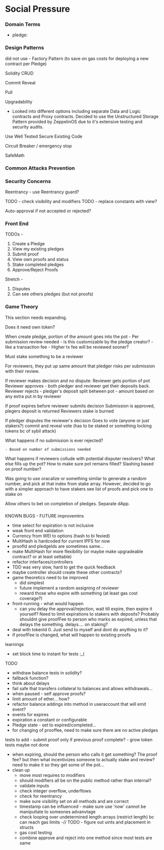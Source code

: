 # Social Pressure

### Domain Terms
- pledge: 

### Design Patterns
did not use - Factory Pattern (to save on gas costs for deploying a new contract per Pledge)

Solidity CRUD


Commit Reveal


Pull


Upgradability
  - Looked into different options including separate Data and Logic contracts and Proxy contracts. Decided to use the Unstructured Storage Pattern provided by ZeppelinOS due to it's extensive testing and security audits.


Use Well Tested Secure Existing Code


Circuit Breaker / emergency stop


SafeMath

### Common Attacks Prevention



### Security Concerns
Reentrancy - use Reentrancy guard?


TODO - check visibility and modifiers
TODO - replace constants with view?

Auto-approval if not accepted or rejected?

### Front End
TODOs - 
1) Create a Pledge
2) View my existing pledges
3) Submit proof
4) View own proofs and status
5) Stake completed pledges
6) Approve/Reject Proofs

Stretch - 
1) Disputes
2) Can see others pledges (but not proofs)


### Game Theory
This section needs expanding.

Does it need own token?

When create pledge, portion of the amount goes into the pot
    - Per submission review needed
    - is this customizable by the pledge creator?
        - like a transaction fee
    - Higher tx fee will be reviewed sooner?

Must stake something to be a reviewer

For reviewers, they put up same amount that pledger risks per submission with their review. 

If reviewer makes decision and no dispute:
    Reviewer gets portion of pot
    Reviewer approves - both pledger and reviewer get their deposits back.
    Reviewer rejects - pledger's deposit split between pot
        - amount based on any extra put in by reviewer

If proof expires before reviewer submits decision
    Submission is approved, plegers deposit is returned
    Reviewers stake is burned

<!-- Stretch Goal -->
If pledger disputes the reviewer's decision
    Goes to vote (anyone or just stakers?)
    commit and reveal vote (has to be staked or something locking tokens bc of sybil attack)


What happens if no submission is ever rejected?
    
    - Based on number of submissions needed

What happens if reviewers collude with potential disputer resolvers?
What else fills up the pot?
How to make sure pot remains filled?
Slashing based on proof number?


Was going to use oracalize or something similar to generate a random number,
and pick at that index from stake array.  However, decided to go with a simpler 
approach to have stakers see list of proofs and pick one to stake on

Allow others to bet on completion of pledges.  Separate dApp.


#####
KNOWN BUGS - FUTURE improvemtns
  - time select for expiration is not inclusive
  - weak front end validation
  - Currency from WEI to options   (hash to bi fexied)
  - MultiHash is hardcoded for current IPFS for now
  - proofId and pledgeIds are sometimes same...
  - make MultiHash for more flexibility (or maybe make upgradeable contract? or at least settable)
  - refactor interfaces/controllers
  - TDD was very slow, hard to get the quick feedback
  - maybe controller should create these other contracts?
  - game theoretics need to be improved
    - did simplest
    - future implement a random assigning of reviewer
    - reward those who expire with something (at least gas cost coverage?)
  - front-running - what would happen
    - can you delay the approval/rejection, wait till expire, then expire it yourself?  Need to limit expirations to stakers with deposits?  Probably shouldnt give proofFee to person who marks as expired, unless that delays the something.  delays.... on staking?
  - deal with tokenId 0.  Just send to myself and dont do anything to it?
  - if proofFee is changed, what will happen to existing proofs

learnings
- set block time to instant for tests :_(


TODO
- withdraw balance tests in solidity?
- fallback function?
- think about delays
- fail safe that transfers collateral to balances and allows withdrawals...
- when paused - self approve proofs?
- limit amount of ether... how?
- refactor balance addings into method in useraccount that will emit event?
- events for expires
- expiration a constant or configurable
- Pledge state - set to expired/completed...
- for changing of prooffee, need to make sure there are no active pledges

tests to add
    - submit proof only if previous proof complete?
    - grow token tests maybe not done

- when expiring, should the person who calls it get something? The proof fee?  but then what incentivizes someone to actually stake and review?  need to make it so they get some of the pot...
- clean up
    - move most requires to modifiers
    - should modifiers all be on the public method rather than internal?
    - validate inputs
    - check integer overflow, underflows
    - check for reentrancy
    - make sure visibility set on all methods and are correct
    - timestamp can be influenced - make sure use 'now' cannot be maniputlate to someones advanvtage
    - check looping over undetermined length arrays (restrict length) bc can reach gas limits
    -// TODO - figure out uints and placement in structs
    - gas cost testing
    - combine approve and reject into one method since most tests are same

